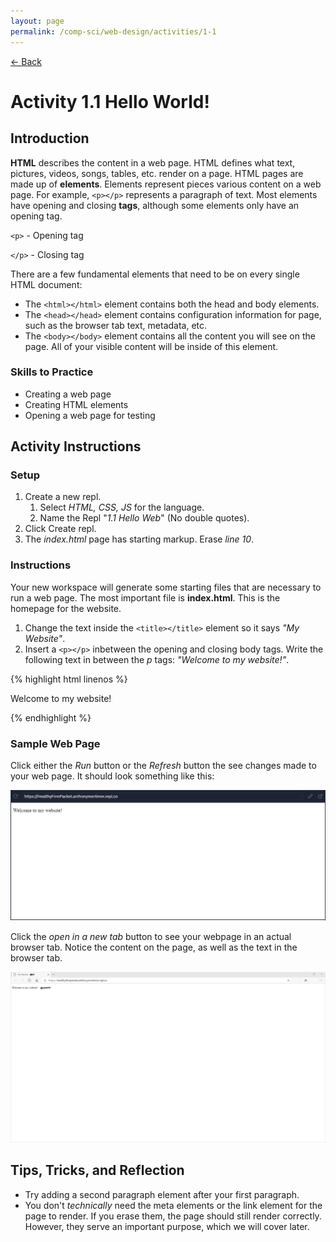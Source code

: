 ```yaml
---
layout: page
permalink: /comp-sci/web-design/activities/1-1
---
```


[← Back](../)

# Activity 1.1 Hello World!

## Introduction

**HTML** describes the content in a web page. HTML defines what text, pictures, videos, songs, tables, etc. render on a page. HTML pages are made up of **elements**. Elements represent pieces various content on a web page. For example, `<p></p>` represents a paragraph of text. Most elements have opening and closing **tags**, although some elements only have an opening tag.

`<p>` - Opening tag

`</p>` - Closing tag

There are a few fundamental elements that need to be on every single HTML document:
- The `<html></html>` element contains both the head and body elements.
- The `<head></head>` element contains configuration information for page, such as the browser tab text, metadata, etc.
- The `<body></body>` element contains all the content you will see on the page. All of your visible content will be inside of this element.

### Skills to Practice

- Creating a web page
- Creating HTML elements
- Opening a web page for testing

## Activity Instructions

### Setup
1. Create a new repl.
    1. Select *HTML, CSS, JS* for the language.
    2. Name the Repl "*1.1 Hello Web*" (No double quotes).
2. Click Create repl.
3. The *index.html* page has starting markup. Erase *line 10*.

### Instructions

Your new workspace will generate some starting files that are necessary to run a web page. The most important file is **index.html**. This is the homepage for the website.

1. Change the text inside the `<title></title>` element so it says *"My Website"*.
2. Insert a `<p></p>` inbetween the opening and closing body tags. Write the following text in between the *p* tags: *"Welcome to my website!"*.

{% highlight html linenos %}
<html>
  <head>
    <title>My Website</title>
  </head>
  <body>
    <p>Welcome to my website!</p>
  </body>
</html>
{% endhighlight %}

### Sample Web Page

Click either the *Run* button or the *Refresh* button the see changes made to your web page. It should look something like this:

![Sample webpage](/assets/img/activities/webpage-sample-repl.png)

Click the *open in a new tab* button to see your webpage in an actual browser tab. Notice the content on the page, as well as the text in the browser tab.

![Sample webpage](/assets/img/activities/webpage-sample-browser.png)

## Tips, Tricks, and Reflection

- Try adding a second paragraph element after your first paragraph.
- You don't *technically* need the meta elements or the link element for the page to render. If you erase them, the page should still render correctly. However, they serve an important purpose, which we will cover later.